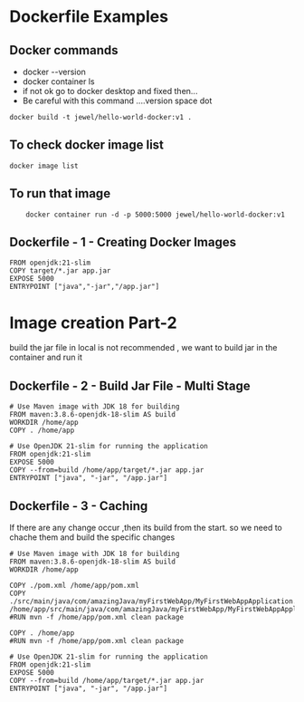 # Dockerfile Examples

## Docker commands
* docker --version
* docker container ls
* if not ok go to docker desktop and fixed then...
* Be careful with this command ....version space dot
```
docker build -t jewel/hello-world-docker:v1 .
```
## To check docker image list
```
docker image list
```
## To run that image
``` 
    docker container run -d -p 5000:5000 jewel/hello-world-docker:v1
```
## Dockerfile - 1 - Creating Docker Images

```
FROM openjdk:21-slim
COPY target/*.jar app.jar
EXPOSE 5000
ENTRYPOINT ["java","-jar","/app.jar"]
```

# Image creation Part-2
build the jar file in local is not recommended , we want to build jar in the container and run it
## Dockerfile - 2 - Build Jar File - Multi Stage
```
# Use Maven image with JDK 18 for building
FROM maven:3.8.6-openjdk-18-slim AS build
WORKDIR /home/app
COPY . /home/app

# Use OpenJDK 21-slim for running the application
FROM openjdk:21-slim
EXPOSE 5000
COPY --from=build /home/app/target/*.jar app.jar
ENTRYPOINT ["java", "-jar", "/app.jar"]

```

## Dockerfile - 3 - Caching
If there are any change occur ,then its build from the start.
so we need to chache them and build the specific changes 
```
# Use Maven image with JDK 18 for building
FROM maven:3.8.6-openjdk-18-slim AS build
WORKDIR /home/app

COPY ./pom.xml /home/app/pom.xml
COPY ./src/main/java/com/amazingJava/myFirstWebApp/MyFirstWebAppApplication.java /home/app/src/main/java/com/amazingJava/myFirstWebApp/MyFirstWebAppApplication.java
#RUN mvn -f /home/app/pom.xml clean package

COPY . /home/app
#RUN mvn -f /home/app/pom.xml clean package

# Use OpenJDK 21-slim for running the application
FROM openjdk:21-slim
EXPOSE 5000
COPY --from=build /home/app/target/*.jar app.jar
ENTRYPOINT ["java", "-jar", "/app.jar"]


```